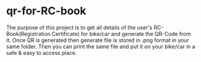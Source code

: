 # qr-for-RC-book

The purpose of this project is to get all details of the user's RC-Book(Registration Certificate) for bike/car and generate the QR-Code from it.
Once QR is generated then generate file is stored in .png format in your same folder. Then you can print the same file and put it on your bike/car in a safe & easy to access place.
